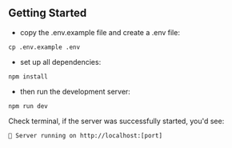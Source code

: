 ## Getting Started

- copy the .env.example file and create a .env file:

```
cp .env.example .env
```

- set up all dependencies:

```
npm install
```

- then run the development server:

```
npm run dev
```

Check terminal, if the server was successfully started, you'd see:

`🚀 Server running on http://localhost:[port]`
